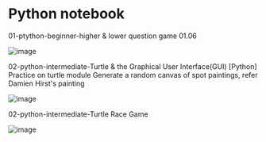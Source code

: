 # Python notebook





01-ptython-beginner-higher & lower question game
01.06

![image](https://github.com/hamdrew-jl/python_notebook/assets/141601957/07d97c4b-9a61-45af-9183-32b508736bcc)

02-python-intermediate-Turtle & the Graphical User Interface(GUI)
[Python] Practice on turtle module
Generate a random canvas of spot paintings, refer Damien Hirst's painting

![image](https://github.com/hamdrew-jl/python_notebook/assets/141601957/f3eb6a94-1f91-40cc-8ccb-cfa0040911b0)

02-python-intermediate-Turtle Race Game

![image](https://github.com/hamdrew-jl/python_notebook/assets/141601957/93f5cedd-55fb-49aa-8857-1e77d61a5e06)
